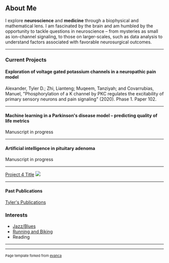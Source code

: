 ## About Me

I explore **neuroscience** and **medicine** through a biophysical and mathematical lens. I am fascinated by the brain and am humbled by the opportunity to tackle questions in neuroscience – from mysteries as small as ion-channel signaling, to those on larger-scales, such as data analysis to understand factors associated with favorable neurosurgical outcomes.

---

### Current Projects

#### Exploration of voltage gated potassium channels in a neuropathic pain model
Alexander, Tyler D.; Zhi, Lianteng; Muqeem, Tanziyah; and Covarrubias, Manuel, "Phosphorylation of a K channel by PKC regulates the excitability of primary sensory neurons and pain signaling" (2020). Phase 1. Paper 102.

---
#### Machine learning in a Parkinson's disease model – predicting quality of life metrics
Manuscript in progress

---
#### Artificial intelligence in pituitary adenoma
Manuscript in progress

---
[Project 4 Title](http://example.com/)
<img src="images/dummy_thumbnail.jpg?raw=true"/>

---

#### Past Publications
[Tyler's Publications](https://scholar.google.com/citations?user=kLU6xeAAAAAJ&hl=en&oi=sra)

### Interests

- [Jazz/Blues](https://www.youtube.com/watch?v=KPgEoDt_Duc)
- [Running and Biking](https://www.strava.com/athletes/42440063)
- Reading

---




---
<p style="font-size:11px">Page template forked from <a href="https://github.com/evanca/quick-portfolio">evanca</a></p>
<!-- Remove above link if you don't want to attibute -->
